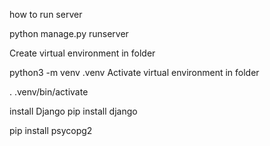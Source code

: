 how to run server

python manage.py runserver

Create virtual environment in folder

python3 -m venv .venv
Activate virtual environment in folder

. .venv/bin/activate

install Django
pip install django

pip install psycopg2
